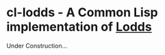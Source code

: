 # cl-lodds - A Common Lisp implementation of [Lodds](https://github.com/thedudes/lodds)

Under Construction...